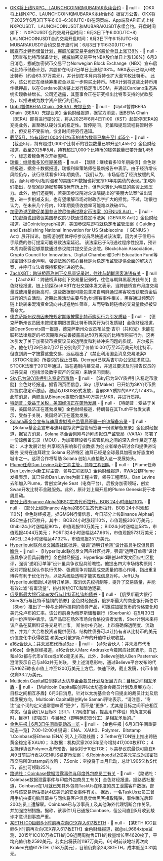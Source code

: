 - [OKX将上线NXPC、LAUNCHCOIN和MUBARAK永续合约]() - 📰 null - 【OKX将上线NXPC、LAUNCHCOIN和MUBARAK永续合约】据官方公告，OKX将于2025年6月3日下午6:00~6:30(UTC+8)在网页端、App端及API正式上线NXPCUSDT、LAUNCHCOINUSDT和MUBARAKUSDT永续合约。开盘时间如下： 
NXPCUSDT合约交易开盘时间：6月3日下午6:00(UTC+8) 
LAUNCHCOINUSDT合约交易开盘时间：6月3日下午6:15(UTC+8) 
MUBARAKUSDT合约交易开盘时间：6月3日下午6:30(UTC+8)
- [因宣布比特币储备计划，挪威加密交易平台NBX股价单日上涨138%](https://cointelegraph.com/news/norwegian-block-exchange-stock-rises-bitcoin-plan) - 📰 null - 【因宣布比特币储备计划，挪威加密交易平台NBX股价单日上涨138%】6月3日消息，挪威加密货币交易平台Norwegian Block Exchange（NBX）宣布启动比特币储备计划，其股价在6月2日单日上涨超138%。NBX表示已购入6枚比特币（约合63.37万美元），并计划在本月内将持仓扩大至10枚比特币。 
此外，该公司正在继续筹集资金以进一步购买比特币。NBX计划将这些比特币用作抵押品，以在Cardano区块链上发行稳定币USDM，并通过Cardano生态系统实现收益增长。公司还透露，其董事会正在研究推出比特币支持的贷款服务，以推进成为数字资产银行的目标。
- [Upbit暂停BERA Chain（BERA）充提业务](https://upbit.com/service_center/notice?id=5197) - 📰 null - 【Upbit暂停BERA Chain（BERA）充提业务】金色财经报道，据官方消息，因BERA Chain（BERA）即将进行硬分叉，将从2025年6月4日11:00（KST）起暂停BERA的充提业务，直至确认硬分叉的稳定性。暂停期间，充值和提现流程将暂时停止，但交易不受影响。恢复时间将另行通知。
- [截至5月，持有超过1,000个比特币的钱包数量已攀升至1,455个](https://x.com/Cointelegraph/status/1929780125106643095) - 📰 null - 【截至5月，持有超过1,000个比特币的钱包数量已攀升至1,455个】金色财经报道，截至2025年5月，持有超过1,000个比特币的钱包数量已攀升至1,455个，标志着鲸鱼再次开始囤积。
- [瑞银：继续看多10年期美债]() - 📰 null - 【瑞银：继续看多10年期美债】金色财经报道，据金十数据报道，瑞银利率策略师在最新报告中表示，由于经济增长风险仍存，该行继续看多10年期美债。“我们认为，市场低估了经济放缓的风险，而5月和6月相对温和的美国CPI数据也将支撑10年期美债的表现。”策略师们指出，尽管家庭通胀预期指标有所上升，但尚未转化为明显的薪资上涨压力。此外，他们还提到，若美国参议院对众议院提出的“美丽大法案”做出调整，进一步削减支出，也有望缓解市场对财政赤字扩大的担忧。不过，瑞银也认为，在未来几个月内，10年期美债收益率可能难以跌破4%。
- [加密游说团敦促美国参议院尽快通过稳定币法案（GENIUS Act）](https://cointelegraph.com/news/crypto-lobby-pushes-senate-pass-stablecoin-bill-without-debate) - 📰 null - 【加密游说团敦促美国参议院尽快通过稳定币法案（GENIUS Act）】金色财经报道，据Cointelegraph报道，美国参议院即将就稳定币监管法案《 Guiding and Establishing National Innovation for US Stablecoins （ GENIUS ）Act》展开辩论。加密游说团体呼吁参议员尽快通过该法案，因为关于信用卡手续费的修订提案可能导致法案延迟。 
该法案已于5月通过程序性投票，预计本周内获得足够票数通过参议院并提交至众议院。Blockchain Association、Crypto Council for Innovation、Digital Chamber和DeFi Education Fund等加密团体联合声明，强调法案的核心目标是为稳定币监管提供全面的解决方案，并呼吁立法者保持积极推进的势头。
- [ZachXBT：跨链桥声称创下交易量记录时，往往与朝鲜黑客洗钱有关]() - 📰 null - 【ZachXBT：跨链桥声称创下交易量记录时，往往与朝鲜黑客洗钱有关】金色财经报道，链上侦探ZachXBT在社交媒体发文表示，当跨链桥宣布月度交易量或使用量创新高时，这些数据很可能包含来自朝鲜通过黑客攻击获取资金后进行的洗白活动。近期此类活动主要与Bybit黑客事件相关，黑客通过频繁的链上跳转来混淆资金流向并规避地址筛查，从而导致跨链桥的交易量数据被显著夸大。
- [德克萨斯州议员因未按规定期限披露比特币购买行为引发质疑](https://decrypt.co/323393/texas-lawmaker-misses-disclosure-deadline-bitcoin) - 📰 null - 【德克萨斯州议员因未按规定期限披露比特币购买行为引发质疑】金色财经报道，据OpenSecrets周一报道，德克萨斯州众议员布兰登·吉尔（共和党）未能在联邦法律规定的45天期限内妥善披露高达50万美元的比特币购买行为，这再次引发了关于加密货币投资议员的透明度和利益冲突问题的质疑。 
吉尔报告称，他在1月29日和2月27日分别购买了价值10.001万至25万美元的比特币，但直到周一才披露这些交易，远远超出了《禁止利用国会消息交易法案》（STOCK法案）所要求的截止日期。Decrypt已联系吉尔办公室征求意见。 
STOCK法案于2012年通过，旨在遏制内幕交易，并通过要求及时报告议员的证券交易（包括涉及数字资产的交易）来确保问责制。
- [Sky已为SKY质押引入稳定币激励](https://info.sky.money/rewards/0x38e4254bd82ed5ee97cd1c4278faae748d998865) - 📰 null - 【Sky已为SKY质押引入稳定币激励】金色财经报道，据官网页面信息，Sky（原Maker）已开始为SKY代币质押提供稳定币激励，激励以USDS形式发放，当前SKY质押的APY为17.48%。 
此前消息，两鲸鱼从Binance提取价值540万美元MKR，并进行质押。
- [特朗普：受益于关税，美国经济正在蓬勃发展]() - 📰 null - 【特朗普：受益于关税，美国经济正在蓬勃发展】金色财经报道，特朗普在其Truth平台发文表示，受益于关税，美国经济正在蓬勃发展。
- [Solana基金会宣布与迪拜虚拟资产监管局签署一份谅解备忘录](https://x.com/SolanaFndn/status/1929768424080871879) - 📰 null - 【Solana基金会宣布与迪拜虚拟资产监管局签署一份谅解备忘录】金色财经报道，据官方消息，Solana 基金会刚刚与迪拜虚拟资产监管局（VARA）签署了一份谅解备忘录（MOU），为加密建设者与监管机构之间的深入合作奠定了基础： 
人才发展计划 
共享经济影响和行业数据 
为创业者举办研讨会和提供咨询服务 
支持在迪拜建立 Solana 经济特区 
迪拜已经是全球最具加密友好态度的城市之一。这项合作将帮助 Solana 创始人直接融入这一发展势头。
- [Plume任命Dan Levine为新工程主管，领导工程团队](https://x.com/plumenetwork/status/1929756025579884975) - 📰 null - 【Plume任命Dan Levine为新工程主管，领导工程团队】金色财经报道，RWA公链Plume发推表示，其已任命Dan Levine为新工程主管，领导工程团队。Dan Levine去年加入Plume，曾创立Style Seat（电商平台），后投身加密领域，创立Swan开发比特币金融服务。此外，原计划上周开启的Plume Genesis将于本周启动。
- [部分上线Binance Alpha的BSC生态代币拉升，BOB 24小时涨超110%](https://t.me/gmgnaibot?start=i_m4TE56o8) - 📰 null - 【部分上线Binance Alpha的BSC生态代币拉升，BOB 24小时涨超110%】金色财经报道，据GMGN行情信息，今日部分上线Binance Alpha的BSC生态代币拉升，其中： 
BOB24小时涨超110%，市值现报3061万美元； 
Ghibli24小时涨幅超90%，市值现报110万美元； 
BID24小时涨幅达58%，市值现报4044万美元； 
PORT324小时涨幅达47.66%，市值现报5731万美元； 
AICELL24小时涨幅达47.32%，市值现报251万美元。
- [Hyperliquid联创发文回应社区批评，强调“透明订单簿”设计虽具争议但具前瞻性](https://x.com/chameleon_jeff/status/1929753039969440212) - 📰 null - 【Hyperliquid联创发文回应社区批评，强调“透明订单簿”设计虽具争议但具前瞻性】金色财经报道，Hyperliquid联创Jeff发文回应社区批评，强调“透明订单簿”设计虽具争议但具前瞻性。他提出四大市场结构原则：反对将隐私误认作执行优势、强调竞争对提高成交质量的核心作用、指出重复博弈有利于优化行为，以及系统级透明才能实现信息对称。Jeff认为Hyperliquid借助L4透明订单簿、取消优先权机制等，提升了交易质量，并能有效过滤“有毒流量”，挑战传统OTC和暗池逻辑。
- [俄罗斯最大银行Sber发行与比特币挂钩的债券](https://cointelegraph.com/news/russia-sber-launches-bitcoin-linked-bonds) - 📰 null - 【俄罗斯最大银行Sber发行与比特币挂钩的债券】金色财经报道，俄罗斯最大的商业银行斯伯尔（Sber）推出了一种与比特币挂钩的债券产品，可跟踪加密货币的价格变化和美元兑卢布的汇率。该公司前身为俄罗斯储蓄银行（Sberbank）在5月30日的一份声明中表示，该产品已在场外市场向合格投资者发售，Sber计划未来将该产品在莫斯科证券交易所上市。 
斯伯尔补充说，上市将确保透明度、流动性，并为广大合格投资者提供便利，结构性债券可以让持有者从比特币的美元价值变化中获得收益  和美元对俄罗斯卢布的升值中获取收益。
- [a16z合伙人：并未发布代币a16ze](https://x.com/mandrusko1/status/1929673569824280975) - 📰 null - 【a16z合伙人：并未发布代币a16ze】金色财经报道，a16z合伙人Marc Andrusko今晨回应社区表示，自己和a16z都与代币a16ze或b16z毫无关系。此外，Believe创始人Ben Pasternak澄清表示自己与a16z并无关联。 
受上述消息影响，通过Believe平台发布的代币A16ZE昨夜市值上冲至1200万美元上方后，快速下跌，截止发稿，代币市值仅剩33.2万美元。
- [Multicoin Capital联创评以太坊基金会裁员计划及发展方向：目标之间相互矛盾](https://x.com/KyleSamani/status/1929743016660472212) - 📰 null - 【Multicoin Capital联创评以太坊基金会裁员计划及发展方向：目标之间相互矛盾】6月3日消息，针对以太坊基金会今日提出的裁员计划及后续发展方向，Multicoin Capital联创Kyle Samani评论表示，“请注意，“专注”这个词的定义通常意味着“更少”，而不是“更多”，尤其是目标之间不应相互冲突。但当我们从目标3（即L1、L2网络扩展，提高用户体验）的角度来看时，目标1（即裁员）与目标2（即明确职责分工）是相互矛盾的。”
- [金色午报 | 6月3日午间重要动态一览]() - 📰 null - 【金色午报 | 6月3日午间重要动态一览】7:00-12:00关键词：ENA、XAUt0、Polymer、Bitstamp 
1.Coinbase将Ethena (ENA) 列入上币路线图； 
2.Tether在TON链上推出跨链黄金稳定币XAUt0； 
3.数据：机构买家2025年至今增持417,000枚BTC； 
4.互操作协议Polymer发布预告，疑似将于10日TGE； 
5.美参议院最快可能在6月9日前进行表决GENIUS稳定币法案； 
6.Robinhood以2亿美元完成对加密货币交易所Bitstamp的收购； 
7.Sonic：空投将于本月启动，总计1.905亿枚S代币，首批可领取25%。
- [路透社：Coinbase数据泄露事件与印度外包商员工有关](https://www.reuters.com/sustainability/boards-policy-regulation/coinbase-breach-linked-customer-data-leak-india-sources-say-2025-06-02/) - 📰 null - 【路透社：Coinbase数据泄露事件与印度外包商员工有关】金色财经报道，据路透社报道，Coinbase在1月就已知其外包商TaskUs在印度的员工泄露客户数据，部分与该交易所估损达4亿美元的安全事件有关。 
据悉，一名TaskUs女员工曾用手机拍摄电脑屏幕并与同伙将客户信息卖给黑客换取贿赂，事件曝光后超200名员工遭解雇。Coinbase已与涉事员工及其他海外代理切断合作关系，并加强控制措施。据称，该事件1月已通报Coinbase，但公司直到5月收到敲诈才意识到事态严重。
- [某ETH ICO巨鲸6小时前再次向CEX存入617枚ETH]() - 📰 null - 【某ETH ICO巨鲸6小时前再次向CEX存入617枚ETH】金色财经报道，据@ai_9684xtpa监测，2015年ICO10万枚ETH的OG近两周抛售ETH的数量增长至4620枚了，平均充值价格2592美元，若卖出将获利1197万美元。6小时前该地址再次向Kraken充值617ETH（158万美元），目前仍剩余24,381ETH，成本低至0.31美元。
